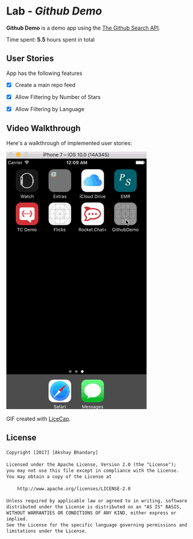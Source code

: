 # Lab - *Github Demo*

**Github Demo** is a demo app using the [The Github Search API](https://api.github.com/search/repositories#).

Time spent: **5.5** hours spent in total

## User Stories

App has the following features

- [x] Create a main repo feed
- [x] Allow Filtering by Number of Stars
- [x] Allow Filtering by Language


## Video Walkthrough

Here's a walkthrough of implemented user stories:

<img src='https://github.com/abhandary/githubrepofinder/blob/master/demo.gif' title='Video Walkthrough' width='' alt='Video Walkthrough' />

GIF created with [LiceCap](http://www.cockos.com/licecap/).


## License

    Copyright [2017] [Akshay Bhandary]

    Licensed under the Apache License, Version 2.0 (the "License");
    you may not use this file except in compliance with the License.
    You may obtain a copy of the License at

        http://www.apache.org/licenses/LICENSE-2.0

    Unless required by applicable law or agreed to in writing, software
    distributed under the License is distributed on an "AS IS" BASIS,
    WITHOUT WARRANTIES OR CONDITIONS OF ANY KIND, either express or implied.
    See the License for the specific language governing permissions and
    limitations under the License.
